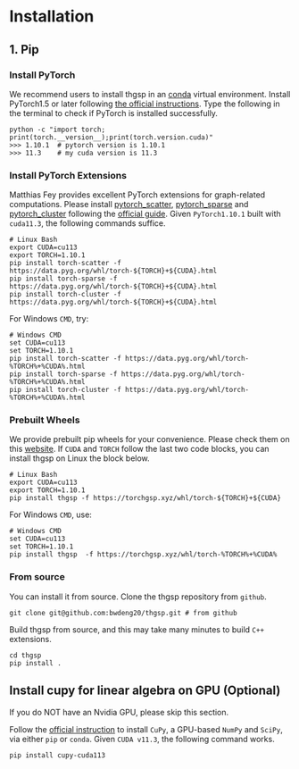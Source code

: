 # Installation

## 1. Pip

### Install PyTorch

We recommend users to install thgsp in an [conda](https://conda.io/docs/user-guide/install/index.html/)
virtual environment. Install PyTorch1.5 or later following [the official instructions](https://pytorch.org/). Type the
following in the terminal to check if PyTorch is installed successfully.

```
python -c "import torch; print(torch.__version__);print(torch.version.cuda)"
>>> 1.10.1  # pytorch version is 1.10.1
>>> 11.3    # my cuda version is 11.3
```

### Install PyTorch Extensions

Matthias Fey provides excellent PyTorch extensions for graph-related computations. Please install
[pytorch_scatter](https://github.com/rusty1s/pytorch_scatter),
[pytorch_sparse](https://github.com/rusty1s/pytorch_sparse) and
[pytorch_cluster](https://github.com/rusty1s/pytorch_cluster) following the
[official guide](https://pytorch-geometric.readthedocs.io/en/latest/notes/installation.html). Given `PyTorch1.10.1`
built with `cuda11.3`, the following commands suffice.

``` shell
# Linux Bash
export CUDA=cu113
export TORCH=1.10.1
pip install torch-scatter -f https://data.pyg.org/whl/torch-${TORCH}+${CUDA}.html
pip install torch-sparse -f https://data.pyg.org/whl/torch-${TORCH}+${CUDA}.html
pip install torch-cluster -f https://data.pyg.org/whl/torch-${TORCH}+${CUDA}.html
``` 

For Windows `CMD`, try:

```
# Windows CMD
set CUDA=cu113
set TORCH=1.10.1
pip install torch-scatter -f https://data.pyg.org/whl/torch-%TORCH%+%CUDA%.html
pip install torch-sparse -f https://data.pyg.org/whl/torch-%TORCH%+%CUDA%.html
pip install torch-cluster -f https://data.pyg.org/whl/torch-%TORCH%+%CUDA%.html
```

### Prebuilt Wheels
We provide prebuilt pip wheels for your convenience. Please check them on this [website](https://torchgsp.xyz/whl/).
If `CUDA` and `TORCH` follow the last two code blocks, you can install thgsp on Linux the block below.

``` shell
# Linux Bash
export CUDA=cu113
export TORCH=1.10.1
pip install thgsp -f https://torchgsp.xyz/whl/torch-${TORCH}+${CUDA}
```
For Windows `CMD`, use:
```
# Windows CMD
set CUDA=cu113
set TORCH=1.10.1
pip install thgsp  -f https://torchgsp.xyz/whl/torch-%TORCH%+%CUDA%
```

### From source

You can install it from source. Clone the thgsp repository from  `github`.

```
git clone git@github.com:bwdeng20/thgsp.git # from github
```

Build thgsp from source, and this may take many minutes to build `C++` extensions.

```
cd thgsp
pip install .
```

## Install cupy for linear algebra on GPU (Optional)

If you do NOT have an Nvidia GPU, please skip this section.

Follow the [official instruction](https://docs.cupy.dev/en/stable/install.html) to install
`CuPy`, a GPU-based `NumPy` and `SciPy`, via either `pip` or `conda`. Given `CUDA v11.3`, 
the following command works.
```
pip install cupy-cuda113
```
